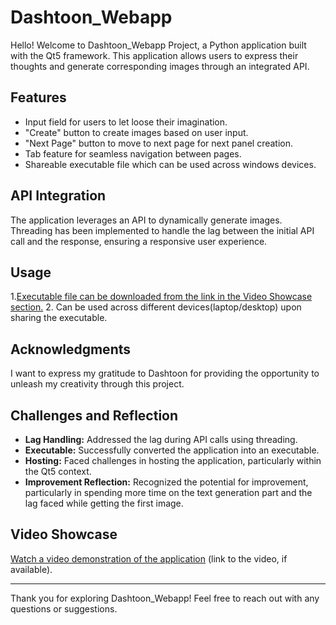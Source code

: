 # Dashtoon_Webapp

Hello! Welcome to Dashtoon_Webapp Project, a Python application built with the Qt5 framework. This application allows users to express their thoughts and generate corresponding images through an integrated API.

## Features

- Input field for users to let loose their imagination.
- "Create" button to create images based on user input.
- "Next Page" button to move to next page for next panel creation.
- Tab feature for seamless navigation between pages.
- Shareable executable file which can be used across windows devices.

## API Integration

The application leverages an API to dynamically generate images. Threading has been implemented to handle the lag between the initial API call and the response, ensuring a responsive user experience.

## Usage

1.[Executable file can be downloaded from the link in the Video Showcase section.](https://drive.google.com/drive/folders/1vamr39Wm0jvTAbwsWI5tVkSg8nrA6ZzK?usp=sharing)
2. Can be used across different devices(laptop/desktop) upon sharing the executable.

## Acknowledgments

I want to express my gratitude to Dashtoon for providing the opportunity to unleash my creativity through this project.

## Challenges and Reflection

- **Lag Handling:** Addressed the lag during API calls using threading.
- **Executable:** Successfully converted the application into an executable.
- **Hosting:** Faced challenges in hosting the application, particularly within the Qt5 context.
- **Improvement Reflection:** Recognized the potential for improvement, particularly in spending more time on the text generation part and the lag faced while getting the first image.

## Video Showcase

[Watch a video demonstration of the application](https://drive.google.com/drive/folders/1vamr39Wm0jvTAbwsWI5tVkSg8nrA6ZzK?usp=sharing) (link to the video, if available).


---

Thank you for exploring Dashtoon_Webapp! Feel free to reach out with any questions or suggestions.
